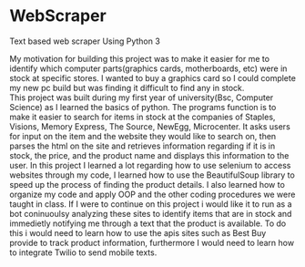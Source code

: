 # WebScraper
Text based web scraper Using Python 3

My motivation for building this project was to make it easier for me to identify which computer parts(graphics cards, motherboards, etc) were in stock at specific stores. I wanted to buy a graphics card so I could complete my new pc build but was finding it difficult to find any in stock.  
This project was built during my first year of university(Bsc, Computer Science) as I learned the basics of python.
The programs function is to make it easier to search for items in stock at the companies of Staples, Visions, Memory Express, The Source, NewEgg, Microcenter. It asks users for input on the item and the website they would like to search on, then parses the html on the site and retrieves information regarding if it is in stock, the price, and the product name and displays this information to the user. 
In this project I learned a lot regarding how to use selenium to access websites through my code, I learned how to use the BeautifulSoup library to speed up the process of finding the product details. I also learned how to organize my code and apply OOP and the other coding procedures we were taught in class.
If I were to continue on this project i would like it to run as a bot coninuoulsy analyzing these sites to identify items that are in stock and immedietly notifying me through a text that the product is available. To do this i would need to learn how to use the apis sites such as Best Buy provide to track product information, furthermore I would need to learn how to integrate Twilio to send mobile texts. 

